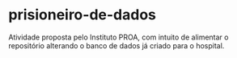 # prisioneiro-de-dados
Atividade proposta pelo Instituto PROA, com intuito de alimentar o repositório alterando o banco de dados já criado para o hospital. 
